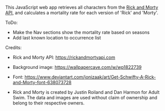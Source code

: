 This JavaScript web app retrieves all characters from the [Rick and Morty API](https://rickandmortyapi.com/), and calculates a mortality rate for each version of 'Rick' and 'Morty'.


ToDo:
* Make the Nav sections show the mortality rate based on seasons
* Add last known location to occurrence list

Credits:
* Rick and Morty API: https://rickandmortyapi.com
* Background image: https://wallpapercave.com/w/wp1822739
* Font: https://www.deviantart.com/jonizaak/art/Get-Schwifty-A-Rick-and-Morty-font-638073728

* Rick and Morty is created by Justin Roiland and Dan Harmon for Adult Swim. The data and images are used without claim of ownership and belong to their respective owners.
